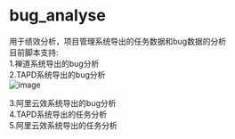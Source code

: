 # bug_analyse
用于绩效分析，项目管理系统导出的任务数据和bug数据的分析  
目前脚本支持:  
1.禅道系统导出的bug分析  
2.TAPD系统导出的bug分析  
![image](https://github.com/user-attachments/assets/1bf1f671-bf51-4239-8aac-e1610dddeeb0)  

3.阿里云效系统导出的bug分析  
4.TAPD系统导出的任务分析  
5.阿里云效系统导出的任务分析  
